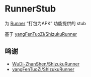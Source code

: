 # RunnerStub

为 [Runner](https://github.com/yangFenTuoZi/Runner) “打包为APK” 功能提供的 stub

基于 [yangFenTuoZi/ShizukuRunner](https://github.com/yangFenTuoZi/ShizukuRunner)

## 鸣谢

- [WuDi-ZhanShen/ShizukuRunner](https://github.com/WuDi-ZhanShen/ShizukuRunner)
- [yangFenTuoZi/ShizukuRunner](https://github.com/yangFenTuoZi/ShizukuRunner)